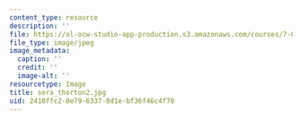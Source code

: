 ```yaml
---
content_type: resource
description: ''
file: https://ol-ocw-studio-app-production.s3.amazonaws.com/courses/7-01sc-fundamentals-of-biology-fall-2011/2410ffc20e7963378d1ebf36f46c4f70_sera_thorton2.jpg
file_type: image/jpeg
image_metadata:
  caption: ''
  credit: ''
  image-alt: ''
resourcetype: Image
title: sera_thorton2.jpg
uid: 2410ffc2-0e79-6337-8d1e-bf36f46c4f70
---
```

